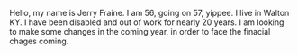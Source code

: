 Hello, my name is Jerry Fraine.  I am 56, going on 57, yippee. I live in Walton KY. I have been disabled and out of work for nearly 20 years.  I am looking to make some changes in the coming year, in order to face the finacial chages coming.
